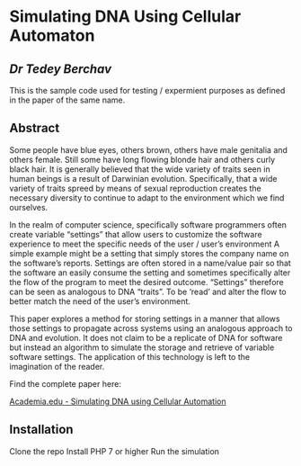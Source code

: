 # Simulating DNA Using Cellular Automaton
## _Dr Tedey Berchav_

This is the sample code used for testing / expermient purposes as defined in the paper of the same name.

## Abstract

Some people have blue eyes, others brown, others have male genitalia and others female. Still some have long flowing blonde hair and others curly black hair. It is generally believed that the wide variety of traits seen in human beings is a result of Darwinian evolution. Specifically, that a wide variety of traits spreed by means of sexual reproduction creates the necessary diversity to continue to adapt to the environment which we find ourselves.

In the realm of computer science, specifically software programmers often create variable “settings” that allow users to customize the software experience to meet the specific needs of the user / user’s environment A simple example might be a setting that simply stores the company name on the software’s reports. Settings are often stored in a name/value pair so that the software an easily consume the setting and sometimes specifically alter the flow of the program to meet the desired outcome. “Settings” therefore can be seen as analogous to DNA “traits”.  To be ‘read’ and alter the flow to better match the need of the user’s environment.

This paper explores a method for storing settings in a manner that allows those settings to propagate across systems using an analogous approach to DNA and evolution. It does not claim to be a replicate of DNA for software but instead an algorithm to simulate the storage and retrieve of variable software settings. The application of this technology is left to the imagination of the reader.

Find the complete paper here:

[Academia.edu - Simulating DNA using Cellular Automation](https://www.academia.edu/127849886/Simulating_DNA_Using_Cellular_Automaton?source=swp_share)

## Installation

Clone the repo
Install PHP 7 or higher
Run the simulation



